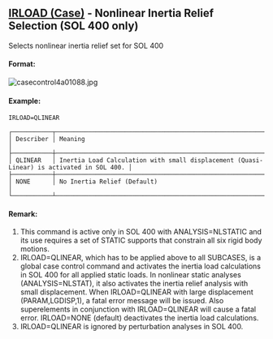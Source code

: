 ## [IRLOAD (Case)](https://nexus.hexagon.com/documentationcenter/bundle/MSC_Nastran_2022.4/page/Nastran_Combined_Book/qrg/casecontrol4a/TOC.IRLOAD.Case.xhtml) - Nonlinear Inertia Relief Selection (SOL 400 only)

Selects nonlinear inertia relief set for SOL 400

#### Format:

![casecontrol4a01088.jpg](https://help-be.hexagonmi.com/bundle/MSC_Nastran_2022.4/page/Nastran_Combined_Book/qrg/casecontrol4a/../../../assets/casecontrol4a01088.jpg?_LANG=enus)

#### Example:

```nastran
IRLOAD=QLINEAR 
```

```text
┌───────────┬──────────────────────────────────────────────────────────────────────────────────────────┐
│ Describer │ Meaning                                                                                  │
├───────────┼──────────────────────────────────────────────────────────────────────────────────────────┤
│ QLINEAR   │ Inertia Load Calculation with small displacement (Quasi-Linear) is activated in SOL 400. │
├───────────┼──────────────────────────────────────────────────────────────────────────────────────────┤
│ NONE      │ No Inertia Relief (Default)                                                              │
└───────────┴──────────────────────────────────────────────────────────────────────────────────────────┘
```

#### Remark:

1. This command is active only in SOL 400 with ANALYSIS=NLSTATIC and its use requires a set of STATIC supports that constrain all six rigid body motions.
2. IRLOAD=QLINEAR, which has to be applied above to all SUBCASES, is a global case control command and activates the inertia load calculations in SOL 400 for all applied static loads. In nonlinear static analyses (ANALYSIS=NLSTAT), it also activates the inertia relief analysis with small displacement. When IRLOAD=QLINEAR with large displacement (PARAM,LGDISP,1), a fatal error message will be issued. Also superelements in conjunction with IRLOAD=QLINEAR will cause a fatal error.
IRLOAD=NONE (default) deactivates the inertia load calculations.
3. IRLOAD=QLINEAR is ignored by perturbation analyses in SOL 400.
